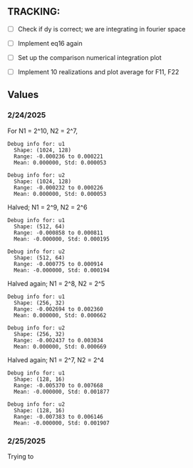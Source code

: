## TRACKING:

- [ ] Check if dy is correct; we are integrating in fourier space
- [ ] Implement eq16 again
- [ ] Set up the comparison numerical integration plot
- [ ] Implement 10 realizations and plot average for F11, F22


## Values

### 2/24/2025
For N1 = 2^10, N2 = 2^7,
```
Debug info for: u1
  Shape: (1024, 128)
  Range: -0.000236 to 0.000221
  Mean: 0.000000, Std: 0.000053

Debug info for: u2
  Shape: (1024, 128)
  Range: -0.000232 to 0.000226
  Mean: 0.000000, Std: 0.000053
```

Halved; N1 = 2^9, N2 = 2^6

```
Debug info for: u1
  Shape: (512, 64)
  Range: -0.000858 to 0.000811
  Mean: -0.000000, Std: 0.000195

Debug info for: u2
  Shape: (512, 64)
  Range: -0.000775 to 0.000914
  Mean: -0.000000, Std: 0.000194
```

Halved again; N1 = 2^8, N2 = 2^5

```
Debug info for: u1
  Shape: (256, 32)
  Range: -0.002694 to 0.002360
  Mean: 0.000000, Std: 0.000662

Debug info for: u2
  Shape: (256, 32)
  Range: -0.002437 to 0.003034
  Mean: 0.000000, Std: 0.000669
```

Halved again; N1 = 2^7, N2 = 2^4

```
Debug info for: u1
  Shape: (128, 16)
  Range: -0.005370 to 0.007668
  Mean: -0.000000, Std: 0.001877

Debug info for: u2
  Shape: (128, 16)
  Range: -0.007383 to 0.006146
  Mean: -0.000000, Std: 0.001907
```


### 2/25/2025

Trying to
